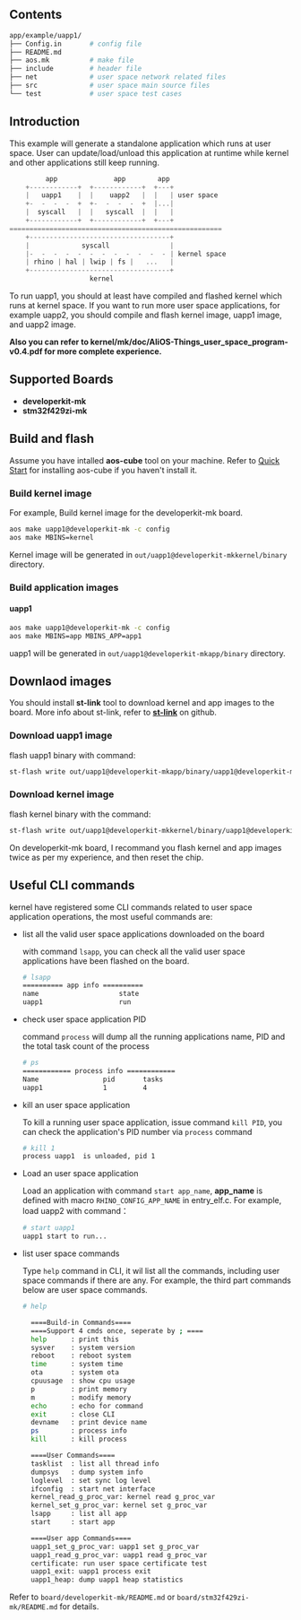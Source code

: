 ## Contents

```sh
app/example/uapp1/
├── Config.in       # config file
├── README.md
├── aos.mk          # make file
├── include         # header file
├── net             # user space network related files
├── src             # user space main source files
└── test            # user space test cases
```

## Introduction

This example will generate a standalone application which runs at user space. User can update/load/unload this application at runtime while kernel and other applications still keep running.


```c
         app              app        app
    +------------+  +------------+  +---+
    |   uapp1    |  |    uapp2   |  |   | user space
    +-  -  -  -  +  +-  -  -  -  +  |...|
    |  syscall   |  |   syscall  |  |   |
    +------------+  +------------+  +---+
=====================================================
    +-----------------------------------+
    |             syscall               |
    |-  -  -  -  -  -  -  -  -  -  -  - | kernel space
    | rhino | hal | lwip | fs |   ...   |
    +-----------------------------------+
                    kernel
```

To run uapp1, you should at least have compiled and flashed kernel which runs at kernel space. If you want to run more user space applications, for example uapp2, you should compile and flash kernel image, uapp1 image, and uapp2 image.

**Also you can refer to kernel/mk/doc/AliOS-Things_user_space_program-v0.4.pdf for more complete experience.**

## Supported Boards

- **developerkit-mk**
- **stm32f429zi-mk**

## Build and flash

Assume you have intalled **aos-cube** tool on your machine. Refer to [Quick Start](https://github.com/alibaba/AliOS-Things/wiki/Quick-Start) for installing aos-cube if you haven't install it.

### Build kernel image

For example, Build kernel image for the developerkit-mk board.

```sh
aos make uapp1@developerkit-mk -c config
aos make MBINS=kernel
```

Kernel image will be generated in `out/uapp1@developerkit-mkkernel/binary` directory.

### Build application images

#### uapp1

```sh
aos make uapp1@developerkit-mk -c config
aos make MBINS=app MBINS_APP=app1
```

uapp1 will be generated in `out/uapp1@developerkit-mkapp/binary` directory.

## Downlaod images

You should install **st-link** tool to download kernel and app images to the board. More info about st-link, refer to [**st-link**](https://github.com/texane/stlink) on github.

### Download uapp1 image

flash uapp1 binary with command:

```sh
st-flash write out/uapp1@developerkit-mkapp/binary/uapp1@developerkit-mk.app.bin 0x08080000
```

### Download kernel image

flash kernel binary with the command:

```sh
st-flash write out/uapp1@developerkit-mkkernel/binary/uapp1@developerkit-mk.kernel.bin 0x08000000
```

On developerkit-mk board, I recommand you flash kernel and app images twice as per my experience, and then reset the chip.

## Useful CLI commands

kernel have registered some CLI commands related to user space application operations, the most useful commands are:

* list all the valid user space applications downloaded on the board

  with command `lsapp`, you can check all the valid user space applications have been flashed on the board.

  ```sh
  # lsapp
  ========== app info ==========
  name                    state
  uapp1                   run
  ```

* check user space application PID

  command `process` will dump all the running applications name, PID and the total task count of the process

  ```sh
  # ps
  ============ process info ============
  Name                pid       tasks
  uapp1               1         4
  ```

* kill an user space application

  To kill a running user space application, issue command `kill PID`, you can check the application's PID number via `process` command

  ```sh
  # kill 1
  process uapp1  is unloaded, pid 1
  ```

* Load an user space application

  Load an application with command `start app_name`, **app_name** is defined with macro `RHINO_CONFIG_APP_NAME` in entry_elf.c. For example, load uapp2 with command：

  ```sh
  # start uapp1
  uapp1 start to run...
  ```

* list user space commands

  Type `help` command in CLI, it wil list all the commands, including user space commands if there are any. For example, the third part commands below are user space commands.

  ```sh
  # help
  
    ====Build-in Commands====
    ====Support 4 cmds once, seperate by ; ====
    help      : print this
    sysver    : system version
    reboot    : reboot system
    time      : system time
    ota       : system ota
    cpuusage  : show cpu usage
    p         : print memory
    m         : modify memory
    echo      : echo for command
    exit      : close CLI
    devname   : print device name
    ps        : process info
    kill      : kill process
  
    ====User Commands====
    tasklist  : list all thread info
    dumpsys   : dump system info
    loglevel  : set sync log level
    ifconfig  : start net interface
    kernel_read_g_proc_var: kernel read g_proc_var
    kernel_set_g_proc_var: kernel set g_proc_var
    lsapp     : list all app
    start     : start app
  
    ====User app Commands====
    uapp1_set_g_proc_var: uapp1 set g_proc_var
    uapp1_read_g_proc_var: uapp1 read g_proc_var
    certificate: run user space certificate test
    uapp1_exit: uapp1 process exit
    uapp1_heap: dump uapp1 heap statistics
  ```


Refer to `board/developerkit-mk/README.md` or `board/stm32f429zi-mk/README.md` for details.

